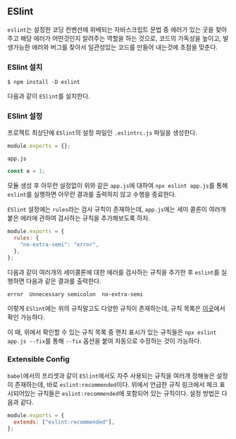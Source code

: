 ## **ESlint**

`eslint`는 설정한 코딩 컨벤션에 위배되는 자바스크립트 문법 중 에러가 있는 곳을 찾아주고 해당 에러가 어떤것인지 알려주는 역할을 하는 것으로, 코드의 가독성을 높이고, 발생가능한 에러와 버그를 찾아서 일관성있는 코드를 만들어 내는것에 초점을 맞춘다.

### **ESlint 설치**

```
$ npm install -D eslint
```

다음과 같이 `ESlint`를 설치한다.

### **ESlint 설정**

프로젝트 최상단에 `ESlint`의 설정 파일인 `.eslintrc.js` 파일을 생성한다.

```js
module.exports = {};
```

`app.js`

```js
const a = 1;
```

모듈 생성 후 아무런 설정없이 위와 같은 `app.js`에 대하여 `npx eslint app.js`를 통해 `eslint`를 실행하면 아무런 결과를 출력하지 않고 수행을 종료한다.

`ESlint` 설정에는 `rules`라는 검사 규칙이 존재하는데, `app.js`에는 세미 콜론이 여러개 붙은 에러에 관하여 검사하는 규칙을 추가해보도록 하자.

```js
module.exports = {
  rules: {
    "no-extra-semi": "error",
  },
};
```

다음과 같이 여러개의 세미콜론에 대한 에러를 검사하는 규칙을 추가한 후 `eslint`를 실행하면 다음과 같은 결과를 출력한다.

```
error  Unnecessary semicolon  no-extra-semi
```

이렇게 `ESlint`에는 위의 규칙말고도 다양한 규칙이 존재하는데, 규칙 목록은 [이곳](https://eslint.org/docs/latest/rules/)에서 확인 가능하다.

이 때, 위에서 확인할 수 있는 규칙 목록 중 랜치 표시가 있는 규칙들은 `npx eslint app.js --fix`를 통해 `--fix` 옵션을 붙여 자동으로 수정하는 것이 가능하다.

### **Extensible Config**

`babel`에서의 프리셋과 같이 `ESlint`에서도 자주 사용되는 규칙을 여러개 정해놓은 설정이 존재하는데, 바로 `eslint:recommended`이다. 위에서 언급한 규칙 링크에서 체크 표시되어있는 규칙들은 `eslint:recommended`에 포함되어 있는 규칙이다. 설정 방법은 다음과 같다.

```js
module.exports = {
  extends: ["eslint:recommended"],
};
```

